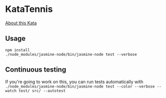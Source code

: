 # KataTennis
[About this Kata](http://codingdojo.org/cgi-bin/index.pl?KataTennis)

## Usage
```
npm install
./node_modules/jasmine-node/bin/jasmine-node test --verbose
```
## Continuous testing
If you're going to work on this, you can run tests automatically with `./node_modules/jasmine-node/bin/jasmine-node test --color --verbose --watch test/ src/ --autotest`
